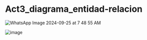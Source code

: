 # Act3_diagrama_entidad-relacion
![WhatsApp Image 2024-09-25 at 7 48 55 AM](https://github.com/user-attachments/assets/78a12ab6-a5c5-4b3d-b9ba-1672cf18a483)

![image](https://github.com/user-attachments/assets/30bb61ed-2301-4830-8f39-7f6a6e49a005)
